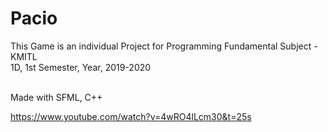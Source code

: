 # Pacio
This Game is an individual Project for Programming Fundamental Subject - KMITL <br/>
1D, 1st Semester, Year, 2019-2020 <br/><br/>

Made with SFML, C++<br/>

https://www.youtube.com/watch?v=4wRO4lLcm30&t=25s<br/>
